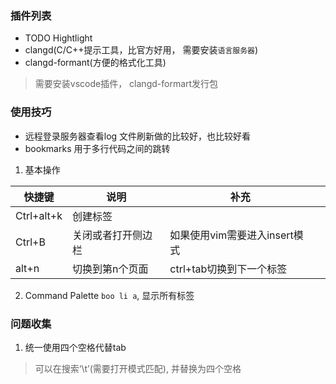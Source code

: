 ### 插件列表
- TODO Hightlight
- clangd(C/C++提示工具，比官方好用， 需要安装`语言服务器`)
- clangd-formant(方便的格式化工具)
> 需要安装vscode插件， clangd-formart发行包
### 使用技巧
- 远程登录服务器查看log
	文件刷新做的比较好，也比较好看
 - bookmarks
	 用于多行代码之间的跳转
1.  基本操作

| 快捷键        | 说明        | 补充                  |     |
| ---------- | --------- | ------------------- | --- |
| Ctrl+alt+k | 创建标签      |                     |     |
| Ctrl+B     | 关闭或者打开侧边栏 | 如果使用vim需要进入insert模式 |     |
| alt+n      | 切换到第n个页面  | ctrl+tab切换到下一个标签    |     |
2. Command Palette
`boo li a`, 显示所有标签


### 问题收集
1. 统一使用四个空格代替tab

> 可以在搜索‘\t’(需要打开模式匹配), 并替换为四个空格
  